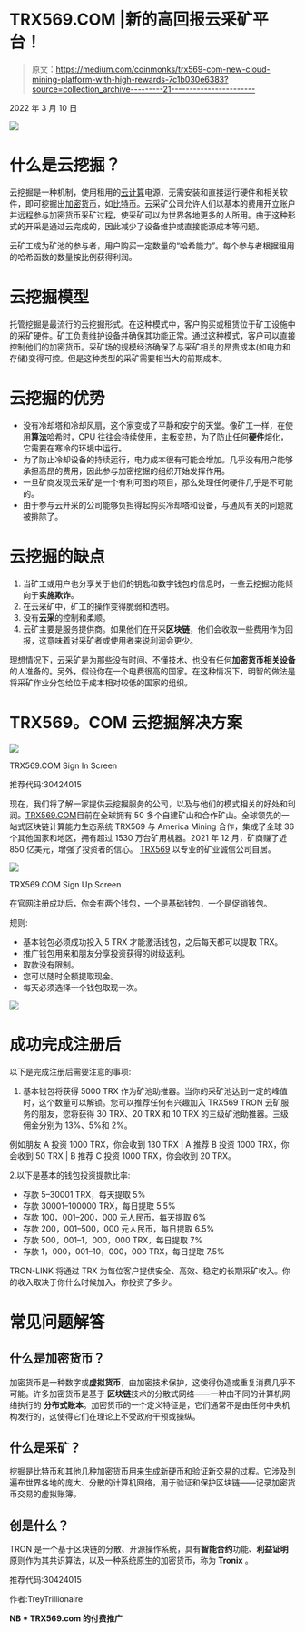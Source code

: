 # TRX569.COM |新的高回报云采矿平台！

> 原文：<https://medium.com/coinmonks/trx569-com-new-cloud-mining-platform-with-high-rewards-7c1b030e6383?source=collection_archive---------21----------------------->

2022 年 3 月 10 日

![](img/3c32989342cd944772aa8b641a6d295d.png)

# 什么是云挖掘？

云挖掘是一种机制，使用租用的[云计算](https://www.investopedia.com/terms/c/cloud-computing.asp)电源，无需安装和直接运行硬件和相关软件，即可挖掘出[加密货币](https://www.investopedia.com/terms/c/cryptocurrency.asp)，如[比特币](https://www.investopedia.com/terms/b/bitcoin.asp)。云采矿公司允许人们以基本的费用开立账户并远程参与加密货币采矿过程，使采矿可以为世界各地更多的人所用。由于这种形式的开采是通过云完成的，因此减少了设备维护或直接能源成本等问题。

云矿工成为矿池的参与者，用户购买一定数量的“哈希能力”。每个参与者根据租用的哈希函数的数量按比例获得利润。

# 云挖掘模型

托管挖掘是最流行的云挖掘形式。在这种模式中，客户购买或租赁位于矿工设施中的采矿硬件。矿工负责维护设备并确保其功能正常。通过这种模式，客户可以直接控制他们的加密货币。采矿场的规模经济确保了与采矿相关的昂贵成本(如电力和存储)变得可控。但是这种类型的采矿需要相当大的前期成本。

# 云挖掘的优势

*   没有冷却塔和冷却风扇，这个家变成了平静和安宁的天堂。像矿工一样，在使用**算法**哈希时，CPU 往往会持续使用，主板变热，为了防止任何**硬件**熔化，它需要在寒冷的环境中运行。
*   为了防止冷却设备的持续运行，电力成本很有可能会增加。几乎没有用户能够承担高昂的费用，因此参与加密挖掘的组织开始发挥作用。
*   一旦矿商发现云采矿是一个有利可图的项目，那么处理任何硬件几乎是不可能的。
*   由于参与云开采的公司能够负担得起购买冷却塔和设备，与通风有关的问题就被排除了。

# 云挖掘的缺点

1.  当矿工或用户也分享关于他们的钥匙和数字钱包的信息时，一些云挖掘功能倾向于**实施欺诈**。
2.  在云采矿中，矿工的操作变得脆弱和透明。
3.  没有**云采**的控制和柔顺。
4.  云矿主要是服务提供商。如果他们在开采**区块链**，他们会收取一些费用作为回报，这意味着对采矿者或使用者来说利润会更少。

理想情况下，云采矿是为那些没有时间、不懂技术、也没有任何**加密货币相关设备**的人准备的。另外，假设你在一个电费很高的国家。在这种情况下，明智的做法是将采矿作业分包给位于成本相对较低的国家的组织。

# TRX569。COM 云挖掘解决方案

![](img/bbfdb711ffa82961c974c8f75bcd5f0d.png)

TRX569.COM Sign In Screen

推荐代码:30424015

现在，我们将了解一家提供云挖掘服务的公司，以及与他们的模式相关的好处和利润。[TRX569.COM](https://trx569.com)目前在全球拥有 50 多个自建矿山和合作矿山。全球领先的一站式区块链计算能力生态系统 TRX569 与 America Mining 合作，集成了全球 36 个其他国家和地区，拥有超过 1530 万台矿用机器。2021 年 12 月，矿商赚了近 850 亿美元，增强了投资者的信心。 [TRX569](https://trx569.com) 以专业的矿业诚信公司自居。

![](img/4b364ca650124cbd9bf0bb911cd2d072.png)

TRX569.COM Sign Up Screen

在官网注册成功后，你会有两个钱包，一个是基础钱包，一个是促销钱包。

规则:

*   基本钱包必须成功投入 5 TRX 才能激活钱包，之后每天都可以提取 TRX。
*   推广钱包用来和朋友分享投资获得的树级返利。
*   取款没有限制。
*   您可以随时全额提取现金。
*   每天必须选择一个钱包取现一次。

![](img/32dc482a3732b584a0aab0931aae6d51.png)

# 成功完成注册后

以下是完成注册后需要注意的事项:

1.  基本钱包将获得 5000 TRX 作为矿池助推器。当你的采矿池达到一定的峰值时，这个数量可以解锁。您可以推荐任何有兴趣加入 TRX569 TRON 云矿服务的朋友，您将获得 30 TRX、20 TRX 和 10 TRX 的三级矿池助推器。三级佣金分别为 13%、5%和 2%。

例如朋友 A 投资 1000 TRX，你会收到 130 TRX | A 推荐 B 投资 1000 TRX，你会收到 50 TRX | B 推荐 C 投资 1000 TRX，你会收到 20 TRX。

2.以下是基本的钱包投资提款比率:

*   存款 5–30001 TRX，每天提取 5%
*   存款 30001–100000 TRX，每日提取 5.5%
*   存款 100，001–200，000 元人民币，每天提取 6%
*   存款 200，001–500，000 元人民币，每日提取 6.5%
*   存款 500，001–1，000，000 TRX，每日提取 7%
*   存款 1，000，001–10，000，000 TRX，每日提取 7.5%

TRON-LINK 将通过 TRX 为每位客户提供安全、高效、稳定的长期采矿收入。你的收入取决于你什么时候加入，你投资了多少。

# 常见问题解答

## 什么是加密货币？

加密货币是一种数字或**虚拟货币**，由加密技术保护，这使得伪造或重复消费几乎不可能。许多加密货币是基于 [](https://www.investopedia.com/terms/b/blockchain.asp) **区块链**技术的分散式网络——一种由不同的计算机网络执行的 [](https://www.investopedia.com/terms/d/distributed-ledgers.asp) **分布式账本**。加密货币的一个定义特征是，它们通常不是由任何中央机构发行的，这使得它们在理论上不受政府干预或操纵。

## 什么是采矿？

挖掘是比特币和其他几种加密货币用来生成新硬币和验证新交易的过程。它涉及到遍布世界各地的庞大、分散的计算机网络，用于验证和保护区块链——记录加密货币交易的虚拟账簿。

## 创是什么？

TRON 是一个基于区块链的分散、开源操作系统，具有**智能合约**功能、**利益证明**原则作为其共识算法，以及一种系统原生的加密货币，称为 **Tronix** 。

推荐代码:30424015

作者:TreyTrillionaire

**NB * TRX569.com 的付费推广**